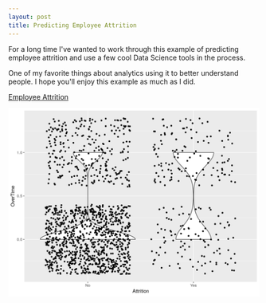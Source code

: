```yaml
---
layout: post
title: Predicting Employee Attrition
---
```


For a long time I've wanted to work through this example
of predicting employee attrition and use a few cool Data Science tools
in the process.

One of my favorite things about analytics using it to better understand people. 
I hope you'll enjoy this example as much as I did.

[Employee Attrition](https://examples.benhoffman.net/employee_attrition#introduction)

![Attrition Overtime](img/attrition_overtime.png)


